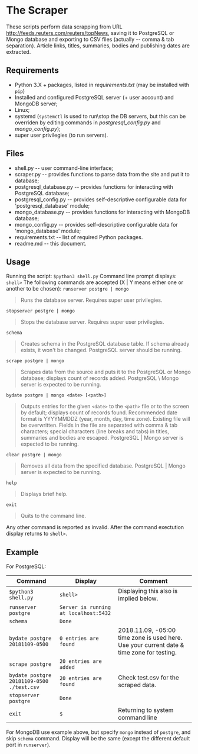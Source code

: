 # The Scraper

These scripts perform data scrapping from URL http://feeds.reuters.com/reuters/topNews, saving it to PostgreSQL or Mongo database and exporting to CSV files (actually -- comma & tab separation).
Article links, titles, summaries, bodies and publishing dates are extracted.

## Requirements
- Python 3.X + packages, listed in *requirements.txt* (may be installed with `pip`)
- Installed and configured PostgreSQL server (+ user account) and MongoDB server;
- Linux;
- systemd (`systemctl` is used to run\stop the DB servers, but this can be overriden by editing commands in *postgresql_config.py* and *mongo_config.py*);
- super user privilegies (to run servers).

## Files
- shell.py -- user command-line interface;
- scraper.py -- provides functions to parse data from the site and put it to database;
- postgresql_database.py -- provides functions for interacting with PostgreSQL database;
- postgresql_config.py -- provides self-descriptive configurable data for 'postgresql_database' module;
- mongo_database.py -- provides functions for interacting with MongoDB database;
- mongo_config.py -- provides self-descriptive configurable data for 'mongo_database' module;
- requirements.txt -- list of required Python packages.
- readme.md -- this document.

## Usage
Running the script:
`$python3 shell.py`
Command line prompt displays:
`shell>`
The following commands are accepted (X | Y means either one or another to be chosen):
`runserver postgre | mongo`
> Runs the database server.
> Requires super user privilegies.

`stopserver postgre | mongo`
> Stops the database server.
> Requires super user privilegies.

`schema`
> Creates schema in the PostgreSQL database table.
> If schema already exists, it won't be changed.
> PostgreSQL server should be running.

`scrape postgre | mongo`
> Scrapes data from the source and puts it to the PostgreSQL or Mongo database; displays count of records added.
> PostgreSQL \ Mongo server is expected to be running.

`bydate postgre | mongo <date> [<path>]`
> Outputs entries for the given `<date>` to the `<path>` file or to the screen by default; displays count of records found.
> Recommended date format is YYYYMMDDZ (year, month, day, time zone).
> Existing file will be overwritten.
> Fields in the file are separated with comma & tab characters; special characters (line breaks and tabs) in titles, summaries and bodies are escaped.
> PostgreSQL | Mongo server is expected to be running.

`clear postgre | mongo`
> Removes all data from the specified database.
> PostgreSQL | Mongo server is expected to be running.

`help`
> Displays brief help.

`exit`
> Quits to the command line.

Any other command is reported as invalid.
After the command exectution display returns to `shell>`.

## Example
For PostgreSQL:

|Command|Display|Comment
|-|-|-
|`$python3 shell.py`|`shell>`|Displaying this also is implied below.
|`runserver postgre`|`Server is running at localhost:5432`|
|`schema`|`Done`|
|`bydate postgre 20181109-0500`|`0 entries are found`|2018.11.09, -05:00 time zone is used here. Use your current date & time zone for testing.
|`scrape postgre`|`20 entries are added`|
|`bydate postgre 20181109-0500 ./test.csv`|`20 entries are found`|Check test.csv for the scraped data.
|`stopserver postgre`|`Done`|
|`exit`|`$`|Returning to system command line

For MongoDB use example above, but specify `mongo` instead of `postgre`, and skip `schema` command.
Display will be the same (except the different default port in `runserver`).
